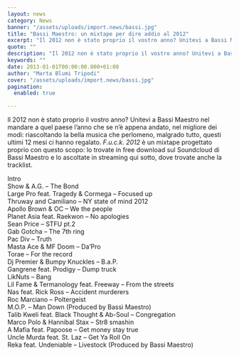 ```yaml
---
layout: news
category: News
banner: "/assets/uploads/import.news/bassi.jpg"
title: "Bassi Maestro: un mixtape per dire addio al 2012"
excerpt: "Il 2012 non è stato proprio il vostro anno? Unitevi a Bassi Maestro nel mandare a quel paese l’anno che se n’è appena andato, nel migliore dei modi: riascoltando la bella musica che perlomeno, malgrado tutto, questi ultimi 12 mesi ci hanno regalato. F.u.c.k. 2012 è un mixtape progettato proprio con questo scopo: lo trovate in [&hellip"
quote: ""
description: "Il 2012 non è stato proprio il vostro anno? Unitevi a Bassi Maestro nel mandare a quel paese l’anno che se n’è appena andato, nel migliore dei modi: riascoltando la bella musica che perlomeno, malgrado tutto, questi ultimi 12 mesi ci hanno regalato. F.u.c.k. 2012 è un mixtape progettato proprio con questo scopo: lo trovate in [&hellip"
keywords: ""
date: 2013-01-01T00:00:00.000+01:00
author: "Marta Blumi Tripodi"
cover: "/assets/uploads/import.news/bassi.jpg"
pagination:
  enabled: true

---
```


Il 2012 non è stato proprio il vostro anno? Unitevi a Bassi Maestro nel mandare a quel paese l’anno che se n’è appena andato, nel migliore dei modi: riascoltando la bella musica che perlomeno, malgrado tutto, questi ultimi 12 mesi ci hanno regalato. _F.u.c.k. 2012_ è un mixtape progettato proprio con questo scopo: lo trovate in free download sul Soundcloud di Bassi Maestro e lo ascoltate in streaming qui sotto, dove trovate anche la tracklist.

  
Intro  
Show & A.G. – The Bond  
Large Pro feat. Tragedy & Cormega – Focused up  
Thruway and Camiliano – NY state of mind 2012  
Apollo Brown & OC – We the people  
Planet Asia feat. Raekwon – No apologies  
Sean Price – STFU pt.2  
Gab Gotcha – The 7th ring  
Pac Div – Truth  
Masta Ace & MF Doom – Da’Pro  
Torae – For the record  
Dj Premier & Bumpy Knuckles – B.a.P.  
Gangrene feat. Prodigy – Dump truck  
LikNuts – Bang  
Lil Fame & Termanology feat. Freeway – From the streets  
Nas feat. Rick Ross – Accident murderers  
Roc Marciano – Poltergeist  
M.O.P. – Man Down (Produced by Bassi Maestro)  
Talib Kweli feat. Black Thought & Ab-Soul – Congregation  
Marco Polo & Hannibal Stax – Str8 smashin  
A Mafia feat. Papoose – Get money stay true  
Uncle Murda feat. St. Laz – Get Ya Roll On  
Reka feat. Undeniable – Livestock (Produced by Bassi Maestro)